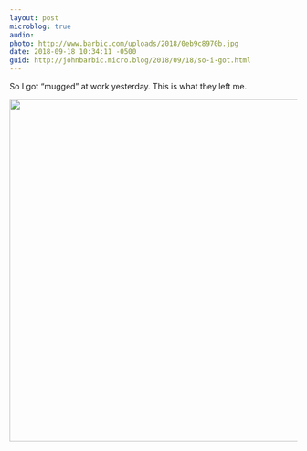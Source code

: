 ```yaml
---
layout: post
microblog: true
audio: 
photo: http://www.barbic.com/uploads/2018/0eb9c8970b.jpg
date: 2018-09-18 10:34:11 -0500
guid: http://johnbarbic.micro.blog/2018/09/18/so-i-got.html
---
```

So I got “mugged” at work yesterday. This is what they left me.

<img src="http://www.barbic.com/uploads/2018/0eb9c8970b.jpg" width="600" height="600" />
